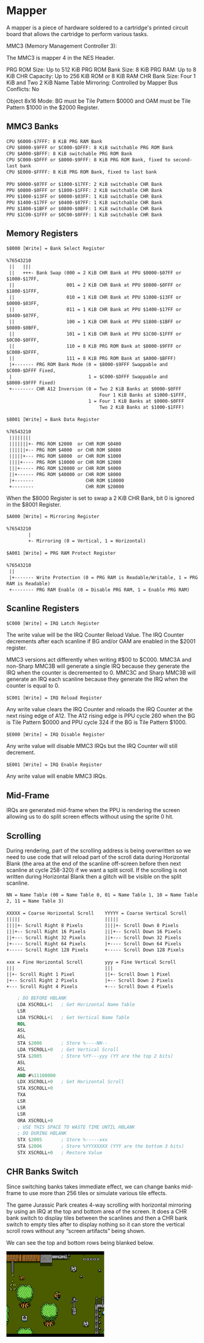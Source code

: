 # Mapper

A mapper is a piece of hardware soldered to a cartridge's printed circuit board that allows the cartridge to perform various tasks.

MMC3 (Memory Management Controller 3):

The MMC3 is mapper 4 in the NES Header.

PRG ROM Size: Up to 512 KiB
PRG ROM Bank Size: 8 KiB
PRG RAM: Up to 8 KiB
CHR Capacity: Up to 256 KiB ROM or 8 KiB RAM
CHR Bank Size: Four 1 KiB and Two 2 KiB
Name Table Mirroring: Controlled by Mapper
Bus Conflicts: No

Object 8x16 Mode: BG must be Tile Pattern $0000 and OAM must be Tile Pattern $1000 in the $2000 Register.

## MMC3 Banks

```text
CPU $6000-$7FFF: 8 KiB PRG RAM Bank
CPU $8000-$9FFF or $C000-$DFFF: 8 KiB switchable PRG ROM Bank
CPU $A000-$BFFF: 8 KiB switchable PRG ROM Bank
CPU $C000-$DFFF or $8000-$9FFF: 8 KiB PRG ROM Bank, fixed to second-last bank
CPU $E000-$FFFF: 8 KiB PRG ROM Bank, fixed to last bank

PPU $0000-$07FF or $1000-$17FF: 2 KiB switchable CHR Bank
PPU $0800-$0FFF or $1800-$1FFF: 2 KiB switchable CHR Bank
PPU $1000-$13FF or $0000-$03FF: 1 KiB switchable CHR Bank
PPU $1400-$17FF or $0400-$07FF: 1 KiB switchable CHR Bank
PPU $1800-$1BFF or $0800-$0BFF: 1 KiB switchable CHR Bank
PPU $1C00-$1FFF or $0C00-$0FFF: 1 KiB switchable CHR Bank
```

## Memory Registers

```text
$8000 [Write] = Bank Select Register

%76543210
 ||   |||
 ||   +++- Bank Swap (000 = 2 KiB CHR Bank at PPU $0000-$07FF or $1000-$17FF,
 ||                   001 = 2 KiB CHR Bank at PPU $0800-$0FFF or $1800-$1FFF,
 ||                   010 = 1 KiB CHR Bank at PPU $1000-$13FF or $0000-$03FF,
 ||                   011 = 1 KiB CHR Bank at PPU $1400-$17FF or $0400-$07FF,
 ||                   100 = 1 KiB CHR Bank at PPU $1800-$1BFF or $0800-$0BFF,
 ||                   101 = 1 KiB CHR Bank at PPU $1C00-$1FFF or $0C00-$0FFF,
 ||                   110 = 8 KiB PRG ROM Bank at $8000-$9FFF or $C000-$DFFF,
 ||                   111 = 8 KiB PRG ROM Bank at $A000-$BFFF)
 |+------- PRG ROM Bank Mode (0 = $8000-$9FFF Swappable and $C000-$DFFF Fixed,
 |                            1 = $C000-$DFFF Swappable and $8000-$9FFF Fixed)
 +-------- CHR A12 Inversion (0 = Two 2 KiB Banks at $0000-$0FFF
                                  Four 1 KiB Banks at $1000-$1FFF,
                              1 = Four 1 KiB Banks at $0000-$0FFF
                                  Two 2 KiB Banks at $1000-$1FFF)

$8001 [Write] = Bank Data Register

%76543210
 ||||||||
 |||||||+- PRG ROM $2000  or CHR ROM $0400
 ||||||+-- PRG ROM $4000  or CHR ROM $0800
 |||||+--- PRG ROM $8000  or CHR ROM $1000
 ||||+---- PRG ROM $10000 or CHR ROM $2000
 |||+----- PRG ROM $20000 or CHR ROM $4000
 ||+------ PRG ROM $40000 or CHR ROM $8000
 |+-------                   CHR ROM $10000
 +--------                   CHR ROM $20000
```

When the $8000 Register is set to swap a 2 KiB CHR Bank, bit 0 is ignored in the $8001 Register.

```text
$A000 [Write] = Mirroring Register

%76543210
        |
        +- Mirroring (0 = Vertical, 1 = Horizontal)

$A001 [Write] = PRG RAM Protect Register

%76543210
 ||
 |+------- Write Protection (0 = PRG RAM is Readable/Writable, 1 = PRG RAM is Readable)
 +-------- PRG RAM Enable (0 = Disable PRG RAM, 1 = Enable PRG RAM)
```

## Scanline Registers

`$C000 [Write] = IRQ Latch Register`

The write value will be the IRQ Counter Reload Value.  The IRQ Counter decrements after each scanline if BG and/or OAM are enabled in the $2001 register.

MMC3 versions act differently when writing #$00 to $C000. MMC3A and non-Sharp MMC3B will generate a single IRQ because they generate the IRQ when the counter is decremented to 0.  MMC3C and Sharp MMC3B will generate an IRQ each scanline because they generate the IRQ when the counter is equal to 0.

`$C001 [Write] = IRQ Reload Register`

Any write value clears the IRQ Counter and reloads the IRQ Counter at the next rising edge of A12.  The A12 rising edge is PPU cycle 260 when the BG is Tile Pattern $0000 and PPU cycle 324 if the BG is Tile Pattern $1000.

`$E000 [Write] = IRQ Disable Register`

Any write value will disable MMC3 IRQs but the IRQ Counter will still decrement.

`$E001 [Write] = IRQ Enable Register`

Any write value will enable MMC3 IRQs.

## Mid-Frame

IRQs are generated mid-frame when the PPU is rendering the screen allowing us to do split screen effects without using the sprite 0 hit.

## Scrolling

During rendering, part of the scrolling address is being overwritten so we need to use code that will reload part of the scroll data during Horizontal Blank (the area at the end of the scanline off-screen before then next scanline at cycle 258-320) if we want a split scroll.  If the scrolling is not written during Horizontal Blank then a glitch will be visible on the split scanline.

```text
NN = Name Table (00 = Name Table 0, 01 = Name Table 1, 10 = Name Table 2, 11 = Name Table 3)

XXXXX = Coarse Horizontal Scroll    YYYYY = Coarse Vertical Scroll
|||||                               |||||
||||+- Scroll Right 8 Pixels        ||||+- Scroll Down 8 Pixels
|||+-- Scroll Right 16 Pixels       |||+-- Scroll Down 16 Pixels
||+--- Scroll Right 32 Pixels       ||+--- Scroll Down 32 Pixels
|+---- Scroll Right 64 Pixels       |+---- Scroll Down 64 Pixels
+----- Scroll Right 128 Pixels      +----- Scroll Down 128 Pixels

xxx = Fine Horizontal Scroll        yyy = Fine Vertical Scroll
|||                                 |||
||+- Scroll Right 1 Pixel           ||+- Scroll Down 1 Pixel
|+-- Scroll Right 2 Pixels          |+-- Scroll Down 2 Pixels
+--- Scroll Right 4 Pixels          +--- Scroll Down 4 Pixels
```

```nasm
	; DO BEFORE HBLANK
	LDA XSCROLL+1	; Get Horizontal Name Table
	LSR
	LDA YSCROLL+1	; Get Vertical Name Table
	ROL
	ASL
	ASL
	STA $2006		; Store %----NN--
	LDA YSCROLL+0	; Get Vertical Scroll
	STA $2005		; Store %YY---yyy (YY are the top 2 bits)
	ASL
	ASL
	AND #%11100000
	LDX XSCROLL+0	; Get Horizontal Scroll
	STA XSCROLL+0
	TXA
	LSR
	LSR
	LSR
	ORA XSCROLL+0
	; USE THIS SPACE TO WASTE TIME UNTIL HBLANK
	; DO DURING HBLANK
	STX $2005		; Store %-----xxx
	STA $2006 		; Store %YYYXXXXX (YYY are the bottom 3 bits)
  	STX XSCROLL+0	; Restore Value
```

## CHR Banks Switch

Since switching banks takes immediate effect, we can change banks mid-frame to use more than 256 tiles or simulate various tile effects.

The game Jurassic Park creates 4-way scrolling with horizontal mirroring by using an IRQ at the top and bottom area of the screen.  It does a CHR bank switch to display tiles between the scanlines and then a CHR bank switch to empty tiles after to display nothing so it can store the vertical scroll rows without any “screen artifacts” being shown.

We can see the top and bottom rows being blanked below.

![""](../../docs/images/mmc3-01.png "mmc3")
